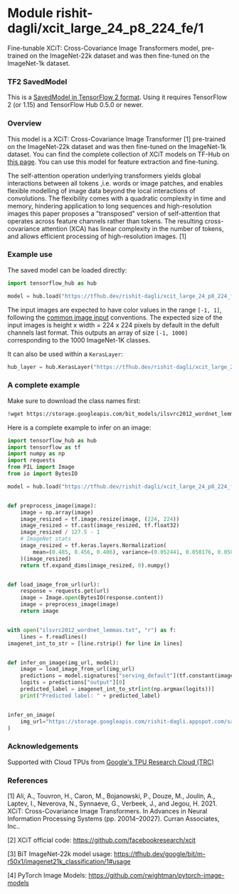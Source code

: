 # Module rishit-dagli/xcit_large_24_p8_224_fe/1

Fine-tunable XCiT: Cross-Covariance Image Transformers model, pre-trained on the ImageNet-22k dataset and was then fine-tuned on the ImageNet-1k dataset.

<!-- task: image-classification -->
<!-- network-architecture: xcit -->
<!-- dataset: imagenet -->
<!-- fine-tunable: true -->
<!-- license: mit -->
<!-- format: saved_model_2 -->
<!-- asset-path: https://storage.googleapis.com/hub-models.appspot.com/xcit/xcit_large_24_p8_224_dist_fe.tar.gz -->

### TF2 SavedModel
This is a [SavedModel in TensorFlow 2 format](https://www.tensorflow.org/hub/tf2_saved_model). Using it requires TensorFlow 2 (or 1.15) and TensorFlow Hub 0.5.0 or newer.

### Overview

This model is a XCiT: Cross-Covariance Image Transformer [1] pre-trained on the ImageNet-22k dataset and was then fine-tuned on the ImageNet-1k dataset. You can find the complete collection of XCiT models on TF-Hub on [this page](https://tfhub.dev/rishit-dagli/collections/xcit/1). You can use this model for feature extraction and fine-tuning.

The self-attention operation underlying transformers yields global interactions between all tokens ,i.e. words or image patches, and enables flexible modelling of image data beyond the local interactions of convolutions. The flexibility comes with a quadratic complexity in time and memory, hindering application to long sequences and high-resolution images this paper proposes a "transposed" version of self-attention that operates across feature channels rather than tokens. The resulting cross-covariance attention (XCA) has linear complexity in the number of tokens, and allows efficient processing of high-resolution images. [1]

### Example use

The saved model can be loaded directly:

```py
import tensorflow_hub as hub

model = hub.load("https://tfhub.dev/rishit-dagli/xcit_large_24_p8_224_fe/1")
```

The input images are expected to have color values in the range `[-1, 1]`, following the [common image input](https://www.tensorflow.org/hub/common_signatures/images#input) conventions. The expected size of the input images is height x width = 224 x 224 pixels by default in the defult channels last format. This outputs an array of size `[-1, 1000]` corresponding to the 1000 ImageNet-1K classes.

It can also be used within a `KerasLayer`:

```py
hub_layer = hub.KerasLayer("https://tfhub.dev/rishit-dagli/xcit_large_24_p8_224_fe/1")
```

### A complete example

Make sure to download the class names first:

```sh
!wget https://storage.googleapis.com/bit_models/ilsvrc2012_wordnet_lemmas.txt -O ilsvrc2012_wordnet_lemmas.txt
```

Here is a complete example to infer on an image:

```py
import tensorflow_hub as hub
import tensorflow as tf
import numpy as np
import requests
from PIL import Image
from io import BytesIO

model = hub.load("https://tfhub.dev/rishit-dagli/xcit_large_24_p8_224_fe/1")


def preprocess_image(image):
    image = np.array(image)
    image_resized = tf.image.resize(image, (224, 224))
    image_resized = tf.cast(image_resized, tf.float32)
    image_resized / 127.5 - 1
    # ImageNet stats
    image_resized = tf.keras.layers.Normalization(
        mean=(0.485, 0.456, 0.406), variance=(0.052441, 0.050176, 0.050625)
    )(image_resized)
    return tf.expand_dims(image_resized, 0).numpy()


def load_image_from_url(url):
    response = requests.get(url)
    image = Image.open(BytesIO(response.content))
    image = preprocess_image(image)
    return image


with open("ilsvrc2012_wordnet_lemmas.txt", "r") as f:
    lines = f.readlines()
imagenet_int_to_str = [line.rstrip() for line in lines]


def infer_on_image(img_url, model):
    image = load_image_from_url(img_url)
    predictions = model.signatures["serving_default"](tf.constant(image))
    logits = predictions["output"][0]
    predicted_label = imagenet_int_to_str[int(np.argmax(logits))]
    print("Predicted label: " + predicted_label)


infer_on_image(
    img_url="https://storage.googleapis.com/rishit-dagli.appspot.com/sample-images/A5m4ZG1.jpg", model=model
)
```

### Acknowledgements

Supported with Cloud TPUs from [Google's TPU Research Cloud (TRC)](https://sites.research.google/trc)

### References

[1] Ali, A., Touvron, H., Caron, M., Bojanowski, P., Douze, M., Joulin, A., Laptev, I., Neverova, N., Synnaeve, G., Verbeek, J., and Jegou, H. 2021. XCiT: Cross-Covariance Image Transformers. In Advances in Neural Information Processing Systems (pp. 20014–20027). Curran Associates, Inc..

[2] XCiT official code: https://github.com/facebookresearch/xcit

[3] BiT ImageNet-22k model usage: https://tfhub.dev/google/bit/m-r50x1/imagenet21k_classification/1#usage

[4] PyTorch Image Models: https://github.com/rwightman/pytorch-image-models

